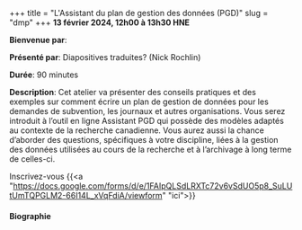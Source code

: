 +++
title = "L'Assistant du plan de gestion des données (PGD)"
slug = "dmp"
+++
**13 février 2024, 12h00 à 13h30 HNE**

**Bienvenue par**: 

**Présenté par**: Diapositives traduites? (Nick Rochlin)

**Durée**: 90 minutes

**Description**: Cet atelier va présenter des conseils pratiques et des exemples sur comment écrire un plan de
gestion de données pour les demandes de subvention, les journaux et autres organisations. Vous serez introduit
à l’outil en ligne Assistant PGD qui possède des modèles adaptés au contexte de la recherche canadienne. Vous
aurez aussi la chance d’aborder des questions, spécifiques à votre discipline, liées à la gestion des données
utilisées au cours de la recherche et à l’archivage à long terme de celles-ci.

Inscrivez-vous {{<a "https://docs.google.com/forms/d/e/1FAIpQLSdLRXTc72v6vSdUO5p8_SuLUtUmTQPGLM2-66I14L_xVqFdiA/viewform" "ici">}}

<!-- Le même séminaire [en français](/template). -->

#### Biographie
